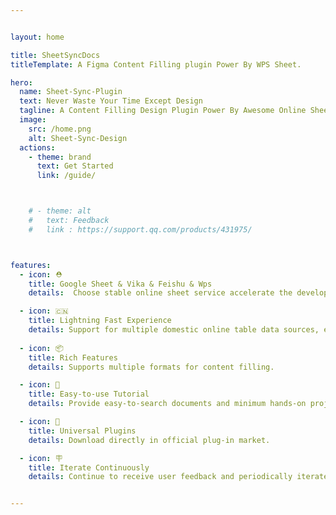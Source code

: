 ```yaml
---


layout: home

title: SheetSyncDocs
titleTemplate: A Figma Content Filling plugin Power By WPS Sheet.

hero:
  name: Sheet-Sync-Plugin
  text: Never Waste Your Time Except Design
  tagline: A Content Filling Design Plugin Power By Awesome Online Sheet Api
  image:
    src: /home.png
    alt: Sheet-Sync-Design
  actions:
    - theme: brand
      text: Get Started
      link: /guide/



    # - theme: alt
    #   text: Feedback
    #   link : https://support.qq.com/products/431975/



features:
  - icon: ⛑
    title: Google Sheet & Vika & Feishu & Wps
    details:  Choose stable online sheet service accelerate the development of your design draft.

  - icon: 🇨🇳
    title: Lightning Fast Experience
    details: Support for multiple domestic online table data sources, enjoy the ultimate experience
    
  - icon: 📦
    title: Rich Features
    details: Supports multiple formats for content filling.

  - icon: 👋
    title: Easy-to-use Tutorial
    details: Provide easy-to-search documents and minimum hands-on project to practice.

  - icon: 🔩
    title: Universal Plugins
    details: Download directly in official plug-in market.

  - icon: 🪧
    title: Iterate Continuously
    details: Continue to receive user feedback and periodically iterate product.


---
```


